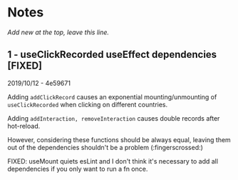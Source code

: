# Notes

_Add new at the top, leave this line._

## 1 - useClickRecorded useEffect dependencies [FIXED]

2019/10/12 - 4e59671

Adding `addClickRecord` causes an exponential mounting/unmounting of `useClickRecorded` when clicking on different countries.

Adding `addInteraction, removeInteraction` causes double records after hot-reload.

However, considering these functions should be always equal, leaving them out of the dependencies shouldn't be a problem (:fingerscrossed:)

FIXED: useMount quiets esLint and I don't think it's necessary to add all dependencies if you only want to run a fn once.
